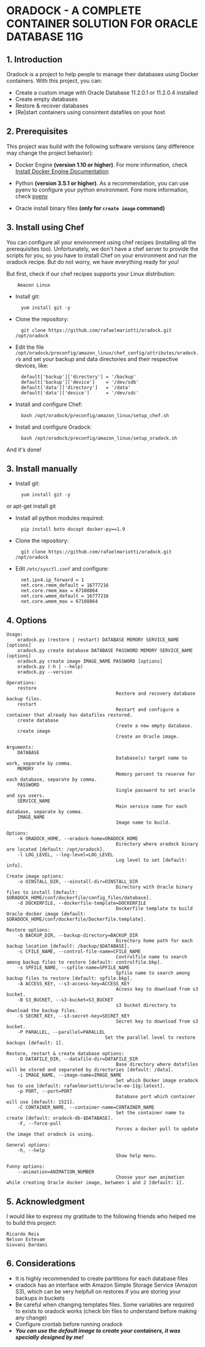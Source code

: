 # ORADOCK - A COMPLETE CONTAINER SOLUTION FOR ORACLE DATABASE 11G


## 1. Introduction

Oradock is a project to help people to manage their databases using Docker containers. With this project, you can:

* Create a custom image with Oracle Database 11.2.0.1 or 11.2.0.4 installed
* Create empty databases
* Restore & recover databases
* [Re]start containers using consintent datafiles on your host


## 2. Prerequisites

This project was build with the following software versions (any difference may change the project behavior):

* Docker Engine **(version 1.10 or higher)**. For more information, check [Install Docker Engine Documentation](https://docs.docker.com/engine/installation/)

* Python **(version 3.5.1 or higher)**. As a recommendation, you can use pyenv to configure your python environment. Fore more information, check [pyenv](https://github.com/yyuu/pyenv) 

* Oracle install binary files **(only for ``create image`` command)**

## 3. Install using Chef

You can configure all your environment using chef recipes (installing all the prerequisites too). Unfortunately, we don't have a chef server to provide the scripts for you, so you have to install Chef on your environment and run the oradock recipe. But do not worry, we have everything ready for you! 

But first, check if our chef recipes supports your Linux distribution:

		Amazon Linux

* Install git:

		yum install git -y

* Clone the repository:

        git clone https://github.com/rafaelmariotti/oradock.git /opt/oradock

* Edit the file ``/opt/oradock/preconfig/amazon_linux/chef_config/attributes/oradock.rb`` and set your backup and data directories and their respective devices, like:

		default['backup']['directory'] = '/backup'
		default['backup']['device']    = '/dev/sdb'
		default['data']['directory']   = '/data'
		default['data']['device']      = '/dev/sdc'

* Install and configure Chef:

		bash /opt/oradock/preconfig/amazon_linux/setup_chef.sh

* Install and configure Oradock:

		bash /opt/oradock/preconfig/amazon_linux/setup_oradock.sh

And it's done!

## 3. Install manually

* Install git:

        yum install git -y
or
        apt-get install git

* Install all python modules required:

        pip install boto docopt docker-py==1.9

* Clone the repository:

        git clone https://github.com/rafaelmariotti/oradock.git /opt/oradock

* Edit ``/etc/sysctl.conf`` and configure:

        net.ipv4.ip_forward = 1
        net.core.rmem_default = 16777216
        net.core.rmem_max = 67108864
        net.core.wmem_default = 16777216
        net.core.wmem_max = 67108864

## 4. Options

	Usage:
	    oradock.py (restore | restart) DATABASE MEMORY SERVICE_NAME [options]
	    oradock.py create database DATABASE PASSWORD MEMORY SERVICE_NAME [options]
	    oradock.py create image IMAGE_NAME PASSWORD [options]
	    oradock.py (-h | --help)
	    oradock.py --version

	Operations:
	    restore
	                                        Restore and recovery database backup files.
	    restart
	                                        Restart and configure a container that already has datafiles restored.
		create database
											Create a new empty database.
		create image
	                                        Create an Oracle image.

	Arguments:
	    DATABASE
	                                        Database(s) target name to work, separate by comma.
	    MEMORY
	                                        Memory percent to reserve for each database, separate by comma.
	    PASSWORD
	                                        Single password to set oracle and sys users.
	    SERVICE_NAME
	                                        Main service name for each database, separate by comma.
	    IMAGE_NAME
	                                        Image name to build.
	
	Options:
	    -k ORADOCK_HOME, --oradock-home=ORADOCK_HOME
	                                        Directory where oradock binary are located [default: /opt/oradock].
	    -l LOG_LEVEL, --log-level=LOG_LEVEL
	                                        Log level to set [default: info].
	
	Create image options:
	    -o OINSTALL_DIR, --oinstall-dir=OINSTALL_DIR
	                                        Directory with Oracle binary files to install [default: $ORADOCK_HOME/conf/dockerfile/config_files/database].
	    -d DOCKERFILE, --dockerfile-template=DOCKERFILE
	                                        Dockerfile template to build Oracle docker image [default: $ORADOCK_HOME/conf/dockerfile/Dockerfile.template].
	
	Restore options:
	    -b BACKUP_DIR, --backup-directory=BACKUP_DIR
	                                        Directory home path for each backup location [default: /backup/$DATABASE].
	    -c CFILE_NAME, --control-file-name=CFILE_NAME
	                                        Controlfile name to search among backup files to restore [default: controlfile.bkp].
	    -s SPFILE_NAME, --spfile-name=SPFILE_NAME
	                                        Spfile name to search among backup files to restore [default: spfile.bkp].
	    -A ACCESS_KEY, --s3-access-key=ACCESS_KEY
	                                        Access key to download from s3 bucket.
	    -B S3_BUCKET, --s3-bucket=S3_BUCKET
	                                        s3 bucket directory to download the backup files.
	    -S SECRET_KEY, --s3-secret-key=SECRET_KEY
	                                        Secret key to download from s3 bucket.
		-P PARALLEL, --parallel=PARALLEL
                                        Set the parallel level to restore backups [default: 1].
	
	Restore, restart & create database options:
	    -D DATAFILE_DIR, --datafile-dir=DATAFILE_DIR
	                                        Base directory where datafiles will be stored and separated by directories [default: /data].
	    -i IMAGE_NAME, --image-name=IMAGE_NAME
	                                        Set which Docker image oradock has to use [default: rafaelmariotti/oracle-ee-11g:latest].
	    -p PORT, --port=PORT
	                                        Database port which container will use [default: 1521].
	    -C CONTAINER_NAME, --container-name=CONTAINER_NAME
	                                        Set the container name to create [default: oradock-db-$DATABASE].
	    -F, --force-pull
	                                        Forces a docker pull to update the image that oradock is using.
	
	General options:
	    -h, --help
	                                        Show help menu.
	
	Funny options:
	    --animation=ANIMATION_NUMBER
	                                        Choose your own animation while creating Oracle docker image, between 1 and 2 [default: 1].

## 5. Acknowledgment

I would like to express my gratitude to the following friends who helped me to build this project:

	Ricardo Reis
	Nelson Estevam
	Giovani Dardani

## 6. Considerations

* It is highly recommended to create partitions for each database files
* oradock has an interface with Amazon Simple Storage Service (Amazon S3), which can be very helpfull on restores if you are storing your backups in buckets
* Be careful when changing templates files. Some variables are required to exists to oradock works (check bin files to understand before making any change)
* Configure crontab before running oradock
* _**You can use the default image to create your containers, it was specially designed by me!**_
